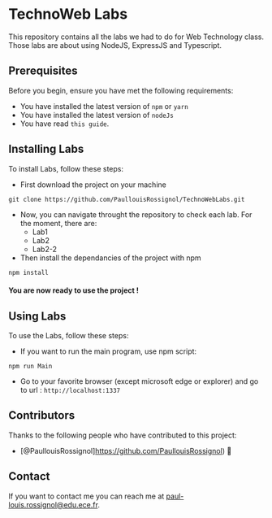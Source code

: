 # TechnoWeb Labs

This repository contains all the labs we had to do for Web Technology class. Those labs are about using NodeJS, ExpressJS and Typescript.
## Prerequisites

Before you begin, ensure you have met the following requirements:

* You have installed the latest version of `npm` or `yarn`
* You have installed the latest version of `nodeJs`
* You have read `this guide`.

## Installing Labs

To install Labs, follow these steps:

- First download the project on your machine
```
git clone https://github.com/PaullouisRossignol/TechnoWebLabs.git
```
- Now, you can navigate throught the repository to check each lab. For the moment, there are:
    - Lab1
    - Lab2
    - Lab2-2
- Then install the dependancies of the project with npm
```
npm install
```
#### You are now ready to use the project !
## Using Labs

To use the Labs, follow these steps:

* If you want to run the main program, use npm script:
```
npm run Main
```
* Go to your favorite browser (except microsoft edge or explorer) and go to url : `http://localhost:1337`

## Contributors

Thanks to the following people who have contributed to this project:


* [@PaullouisRossignol]https://github.com/PaullouisRossignol) 🐛

## Contact

If you want to contact me you can reach me at <paul-louis.rossignol@edu.ece.fr>.

